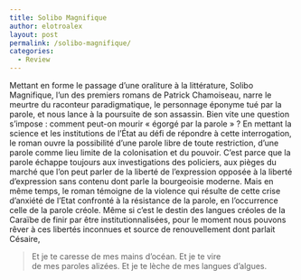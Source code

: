 ```yaml
---
title: Solibo Magnifique
author: elotroalex
layout: post
permalink: /solibo-magnifique/
categories:
  - Review
---
```


<p>
  Mettant en forme le passage d’une oraliture à la littérature, Solibo Magnifique, l’un des premiers romans de Patrick Chamoiseau, narre le meurtre du raconteur paradigmatique, le personnage éponyme tué par la parole, et nous lance à la poursuite de son assassin. Bien vite une question s’impose : comment peut-on mourir « égorgé par la parole » ? En mettant la science et les institutions de l’État au défi de répondre à cette interrogation, le roman ouvre la possibilité d’une parole libre de toute restriction, d’une parole comme lieu limite de la colonisation et du pouvoir. C’est parce que la parole échappe toujours aux investigations des policiers, aux pièges du marché que l’on peut parler de la liberté de l’expression opposée à la liberté d’expression sans contenu dont parle la bourgeoisie moderne. Mais en même temps, le roman témoigne de la violence qui résulte de cette crise d’anxiété de l’Etat confronté à la résistance de la parole, en l’occurrence celle de la parole créole. Même si c’est le destin des langues créoles de la Caraïbe de finir par être institutionnalisées, pour le moment nous pouvons rêver à ces libertés inconnues et source de renouvellement dont parlait Césaire,
</p>

> Et je te caresse de mes mains d&#8217;océan. Et je te vire  
> de mes paroles alizées. Et je te lèche de mes langues d&#8217;algues.